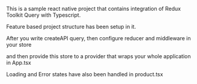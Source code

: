 This is a sample react native project that contains integration of
Redux Toolkit Query with Typescript.

Feature based project structure has been setup in it.

After you write createAPI query, then configure reducer and middleware in your store

and then provide this store to a provider that wraps your whole application in App.tsx

Loading and Error states have also been handled in product.tsx
